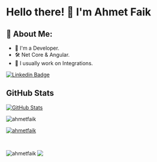 # Hello there! 👋 I'm Ahmet Faik

## 📖 **About Me:**
- 💼 I'm a Developer.
- 🛠️ Net Core & Angular.
- 🔭 I usually work on Integrations.

<!--
## 🛠 Technologies & Tools I Use:

- **Languages:** .Net Core, C#, Angular 2+, Go, Java, React
- **Databases:** Redis, MongoDB, PostgreSQL, MySQL, MSSQL
- **Others:** RabbitMQ, SignalR
-->

[![Linkedin Badge](https://img.shields.io/badge/-AhmetFaikAkbekmez-blue?style=flat-square&logo=Linkedin&logoColor=white&link=https://www.linkedin.com/in/ahmet-faik-akbekmez/)](https://www.linkedin.com/in/ahmet-faik-akbekmez/)

## GitHub Stats

[![GitHub Stats](https://github-readme-stats.vercel.app/api?username=ahmetfaik&&show_icons=true)](https://github.com/ahmetfaik)
<p><img align="center" src="https://github-readme-streak-stats.herokuapp.com/?user=ahmetfaik&" alt="ahmetfaik" /></p>

<p align="left"> <a href="https://github.com/ryo-ma/github-profile-trophy"><img src="https://github-profile-trophy.vercel.app/?username=ahmetfaik" alt="ahmetfaik" /></a> </p>

<br/>

<p><img align="left" src="https://github-readme-stats.vercel.app/api/top-langs?username=ahmetfaik&show_icons=true&locale=en&layout=compact" alt="ahmetfaik" /></p>

![](https://komarev.com/ghpvc/?username=ahmetfaik&style=flat-square)

<!--
Here are some ideas to get you started:

- 🔭 I’m currently working on ...
- 🌱 I’m currently learning ...
- 👯 I’m looking to collaborate on ...
- 🤔 I’m looking for help with ...
- 💬 Ask me about ...
- 📫 How to reach me: ...
- 😄 Pronouns: ...
- ⚡ Fun fact: ...
-->
